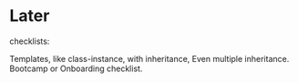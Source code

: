 # Later

checklists:

Templates, like class-instance, with inheritance,
Even multiple inheritance.
Bootcamp or Onboarding checklist.

